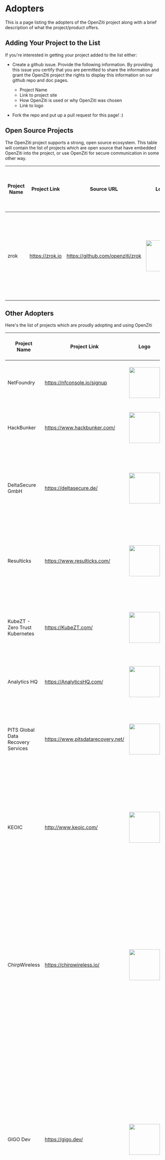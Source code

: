 # Adopters

This is a page listing the adopters of the OpenZiti project along with a brief description of what the project/product offers.

## Adding Your Project to the List

If you're interested in getting your project added to the list either:
* Create a github issue. Provide the following information. By providing this issue you certify that you are permitted to share the 
  information and grant the OpenZiti project the rights to display this information on our github repo and doc pages.

  * Project Name
  * Link to project site
  * How OpenZiti is used or why OpenZiti was chosen
  * Link to logo
* Fork the repo and put up a pull request for this page! :)

## Open Source Projects

The OpenZiti project supports a strong, open source ecosystem. This table will contain the list of projects which are
open source that have embedded OpenZiti into the project, or use OpenZiti for secure communication in some other way.

| Project Name | Project Link    | Source URL | Logo                                                                                           | How OpenZiti is used or why OpenZiti was chosen                                                                          |
|-------------|-----------------|------------|------------------------------------------------------------------------------------------------|--------------------------------------------------------------------------------------------------------------------------|
| zrok        | https://zrok.io | https://github.com/openziti/zrok           | <img src="https://zrok.io/wp-content/uploads/2023/01/space3-1327x1536.png.webp" width="100px"> | An open source sharing solution built on OpenZiti, the zero trust networking platform. Available as SaaS or self-hosted. |


## Other Adopters

Here's the list of projects which are proudly adopting and using OpenZiti

| Project Name                     | Project Link                                  | Logo     | How OpenZiti is used or why OpenZiti was chosen     |
|----------------------------------|-----------------------------------------------|----------|-----------------|
| NetFoundry                       | https://nfconsole.io/signup                   | <img src="https://netfoundry.io/logos/Logo-Dark-Backgrounds.jpg" width="100px"> | NetFoundry SaaS provides management, orchestrations, support, and SLAs for OpenZiti networks. |
| HackBunker                       | https://www.hackbunker.com/                   | <img src="https://irp.cdn-website.com/b429ad92/dms3rep/multi/hackbunker+logo+new.svg" width="100px"> | To open up a Zero Trust conversation in the C-Suite and Boardrooms of Blue-chip companies with a suite of products. |
| DeltaSecure GmbH                 | https://deltasecure.de/                       | <img src="https://deltasecure.de/wp-content/uploads/2022/10/DeltaSecure-Logo-gross-hell.png.png" width="100px"> | To provide Managed Security Operations Center services for small and medium-sized enterprises. Ziti overlay forms the basis for secure data transmission of customer data and within the SOC infrastructure. |
| Resulticks                       | https://www.resulticks.com/                   | <img src="https://www.resulticks.com/assets/platform/logos/resulticks-logo-blue.svg" width="100px"> | Resulticks Zero Trust API delivery network which forms the core of Resulticks' omnichannel marketing automation platform is built on OpenZiti to form a private dark mesh network.  |
| KubeZT - Zero Trust Kubernetes   | https://KubeZT.com/                           | <img src="https://kubezt-public.s3-us-gov-east-1.amazonaws.com/github-org-logo.png" width="100px"> | KubeZT is an on-demand Kubernetes environment that enables developers to build and deploy highly secure applications for high-compliance organizations. |
| Analytics HQ                     | https://AnalyticsHQ.com/                      | <img src="https://ahq-public.s3-us-gov-west-1.amazonaws.com/ahq-logo.png" width="100px"> | Analytics HQ is a next-generation unified platform built for modern data management and advanced analytics. |
| PITS Global Data Recovery Services | https://www.pitsdatarecovery.net/ | <img src="https://www.pitsdatarecovery.net/wp-content/uploads/2020/09/pits-logo.svg" width="100px"> | PITS Global Data Recovery Services is a data recovery company in the United States that offers services for recovering data from hard drives, SSDs, flash drives, RAID arrays and more.  |
| KEOIC                            |  http://www.keoic.com/                        | <img src="https://static.wixstatic.com/media/300f00_ebca9ecefd8743eb82769e1d3079e55a~mv2.jpg" width="100px"> | KEO International Consultants is a multifaceted AEC firm with a presence across the Middle East and Europe. KEO uses the CloudZiti platform to facilitate zero-trust connections for users, devices, and applications throughout their worldwide network of branch offices and sites. |
| ChirpWireless                    |  https://chirpwireless.io/                       | <img src="https://docs.chirptoken.io/img/logo.svg" width="100px"> | Chirp is a project at the forefront of the DePIN (Decentralized physical infrastructure) movement, revolutionizing the world of wireless connectivity. It's a global telecommunications network that offers wireless internet and IoT connectivity for both residential and commercial use. OpenZiti overlay network is used for management of our LoRaWAN gateway miners ("Blackbirds") across multiple countries, allowing them to be dark. |
| GIGO Dev                         | https://gigo.dev/                             | <img src="https://gigo.dev/logo192.png" width="100px"> | GIGO Dev is a learn-to-code platform that focuses on aligning learning with the real world of development. On GIGO you work in DevSpaces (Cloud Development Environments) capable of running nearly any system configuration needed for the challenge. We use OpenZiti to dynamically and securely expose network applications inside your DevSpace. Ziti provides the simplest, easiest, and most reliable system to securely route traffic into the local network of your DevSpace. |
| Underground Nexus                | https://github.com/Underground-Ops/underground-nexus                             | <img src="https://raw.githubusercontent.com/Underground-Ops/underground-nexus/18d63a02aad41d8f540a044d5dd47f025d2b61a1/Graphics/SVG/cloud-underground-logo.svg" width="100px"> | Cloud Underground has chosen OpenZiti to integrate with our project called the Underground Nexus. OpenZiti provides our project with a unique way to maintain Zero Trust networking using it's overlay system to produce networks that don't require applications to be exposed to the public web - without the use of a VPN. |
| Ubitech                          | https://ubitech.eu/                           | <img src="https://ubitech.eu/wp-content/uploads/logo.png" width="100px"> | UBITECH develops Maestro, an end-to-end service orchestrator, which allows for seamless deployment and management of services across geo-distributed and heterogeneous domains (including 5G). Maestro uses OpenZiti as a programmable integration fabric to enable connectivity in multi-domain and multi-tenant scenarios. |
| OSMIT GmbH                       | https://osmit.de/                             | <img src="https://www.osmit.de/images/logo.svg" width="100px"> | OSMIT provides services for medium and large companies in the DACH region. We leverage the Zero Trust approach OpenZiti gives us to deliver our services in a secure manner to comply with data protection and privacy regulations (GDPR). |
| Actieve                          | https://actieve.com/                             | <img src="https://www.actieve.com/Media/Images/Logo.png" width="100px"> | Actieve provides hosting for database and web servers around the world for a variety of enterprise and small business needs. Ziti gives us the ability to grant access to services and application access without the worry of exposing the services to hackers.  |
| Run Free                          | https://runfreeproject.com/                             | <img src="https://shop.runfreeproject.com/assets/icons/apple-icon-144x144.png" width="100px"> | The Run Free Project provides a premium ecommerce experience for Run Speciaty stores. After a variety of intrusion attempts on the database and web services, Run Free implemented a Ziti only access policy for interconnecting store data and services.  |
